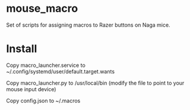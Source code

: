 # mouse_macro
Set of scripts for assigning macros to Razer buttons on Naga mice.

# Install
Copy macro_launcher.service to ~/.config/systemd/user/default.target.wants

Copy macro_launcher.py to /usr/local/bin (modify the file to point to your mouse input device)

Copy config.json to ~/.macros

